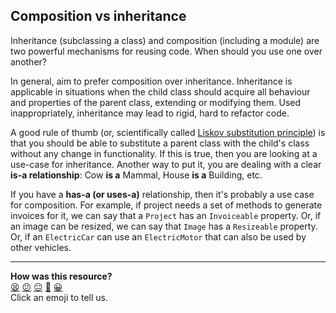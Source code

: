 Composition vs inheritance
----
Inheritance (subclassing a class) and composition (including a module) are two powerful mechanisms for reusing code. When should you use one over another?

In general, aim to prefer composition over inheritance. Inheritance is applicable in situations when the child class should acquire all behaviour and properties of the parent class, extending or modifying them. Used inappropriately, inheritance may lead to rigid, hard to refactor code.

A good rule of thumb (or, scientifically called [Liskov substitution principle](http://en.wikipedia.org/wiki/Liskov_substitution_principle)) is that you should be able to substitute a parent class with the child's class without any change in functionality. If this is true, then you are looking at a use-case for inheritance. Another way to put it, you are dealing with a clear **is-a relationship**: Cow **is a** Mammal, House **is a** Building, etc.

If you have a **has-a (or uses-a)** relationship, then it's probably a use case for composition. For example, if project needs a set of methods to generate invoices for it, we can say that a `Project` has an `Invoiceable` property. Or, if an image can be resized, we can say that `Image` has a `Resizeable` property. Or, if an `ElectricCar` can use an `ElectricMotor` that can also be used by other vehicles.

<!-- BEGIN GENERATED SECTION DO NOT EDIT -->

---

**How was this resource?**  
[😫](https://airtable.com/shrUJ3t7KLMqVRFKR?prefill_Repository=course&prefill_File=pills/composition_vs_inheritance.md&prefill_Sentiment=😫) [😕](https://airtable.com/shrUJ3t7KLMqVRFKR?prefill_Repository=course&prefill_File=pills/composition_vs_inheritance.md&prefill_Sentiment=😕) [😐](https://airtable.com/shrUJ3t7KLMqVRFKR?prefill_Repository=course&prefill_File=pills/composition_vs_inheritance.md&prefill_Sentiment=😐) [🙂](https://airtable.com/shrUJ3t7KLMqVRFKR?prefill_Repository=course&prefill_File=pills/composition_vs_inheritance.md&prefill_Sentiment=🙂) [😀](https://airtable.com/shrUJ3t7KLMqVRFKR?prefill_Repository=course&prefill_File=pills/composition_vs_inheritance.md&prefill_Sentiment=😀)  
Click an emoji to tell us.

<!-- END GENERATED SECTION DO NOT EDIT -->
